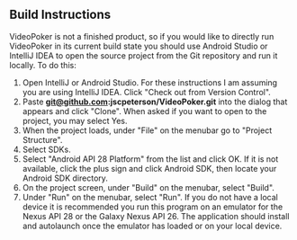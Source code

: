 ## Build Instructions
VideoPoker is not a finished product, so if you would like to directly run VideoPoker in its current build state you should use Android Studio or IntelliJ IDEA to open the source project from the Git repository and run it locally. To do this: 
1. Open IntelliJ or Android Studio. For these instructions I am assuming you are using IntelliJ IDEA. Click "Check out from Version Control".
2. Paste **git@github.com:jscpeterson/VideoPoker.git** into the dialog that appears and click "Clone". When asked if you want to open to the project, you may select Yes.
3. When the project loads, under "File" on the menubar go to "Project Structure".
4. Select SDKs.
5. Select "Android API 28 Platform" from the list and click OK. If it is not available, click the plus sign and click Android SDK, then locate your Android SDK directory.
6. On the project screen, under "Build" on the menubar, select "Build".
7. Under "Run" on the menubar, select "Run". If you do not have a local device it is recommended you run this program on an emulator for the Nexus API 28 or the Galaxy Nexus API 26. The application should install and autolaunch once the emulator has loaded or on your local device. 
